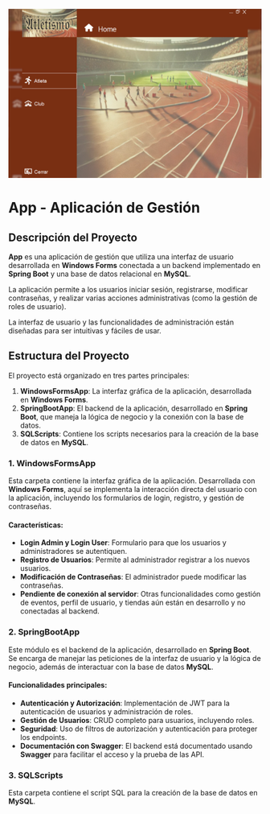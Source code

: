 ![home](./images/home.png)

# App - Aplicación de Gestión

## Descripción del Proyecto

**App** es una aplicación de gestión que utiliza una interfaz de usuario desarrollada en **Windows Forms** 
conectada a un backend implementado en **Spring Boot** y 
una base de datos relacional en **MySQL**. 

La aplicación permite a los usuarios iniciar sesión, registrarse, modificar contraseñas, y 
realizar varias acciones administrativas (como la gestión de roles de usuario). 

La interfaz de usuario y las funcionalidades de administración están diseñadas para ser intuitivas y fáciles de usar.

## Estructura del Proyecto

El proyecto está organizado en tres partes principales:

1. **WindowsFormsApp**: La interfaz gráfica de la aplicación, desarrollada en **Windows Forms**.
2. **SpringBootApp**: El backend de la aplicación, desarrollado en **Spring Boot**, que maneja la lógica de negocio y la conexión con la base de datos.
3. **SQLScripts**: Contiene los scripts necesarios para la creación de la base de datos en **MySQL**.

### 1. **WindowsFormsApp**

Esta carpeta contiene la interfaz gráfica de la aplicación. 
Desarrollada con **Windows Forms**, aquí se implementa la interacción directa del usuario con la aplicación, 
incluyendo los formularios de login, registro, y gestión de contraseñas.

#### Características:

- **Login Admin y Login User**: Formulario para que los usuarios y administradores se autentiquen.
- **Registro de Usuarios**: Permite al administrador registrar a los nuevos usuarios.
- **Modificación de Contraseñas**: El administrador puede modificar las contraseñas.
- **Pendiente de conexión al servidor**: Otras funcionalidades como gestión de eventos, perfil de usuario, y tiendas aún están en desarrollo y no conectadas al backend.

### 2. **SpringBootApp**

Este módulo es el backend de la aplicación, desarrollado en **Spring Boot**. 
Se encarga de manejar las peticiones de la interfaz de usuario y
la lógica de negocio, además de interactuar con la base de datos **MySQL**.

#### Funcionalidades principales:

- **Autenticación y Autorización**: Implementación de JWT para la autenticación de usuarios y administración de roles.
- **Gestión de Usuarios**: CRUD completo para usuarios, incluyendo roles.
- **Seguridad**: Uso de filtros de autorización y autenticación para proteger los endpoints.
- **Documentación con Swagger**: El backend está documentado usando **Swagger** para facilitar el acceso y la prueba de las API.

### 3. **SQLScripts**

Esta carpeta contiene el script SQL para la creación de la base de datos en **MySQL**. 

